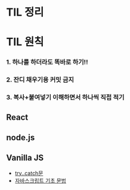 # TIL 정리
# TIL 원칙

### 1. 하나를 하더라도 똑바로 하기!!
### 2. 잔디 채우기용 커밋 금지
### 3. 복사+붙여넣기 이해하면서 하나씩 직접 적기



## React


## node.js


## Vanilla JS
* [try..catch문](https://github.com/Jaesin22/TIL/blob/main/vanillaJS/try-catch.md)
* [자바스크립트 기초 문법](https://github.com/Jaesin22/TIL/blob/main/vanillaJS/basic-grammar.md)
